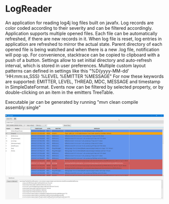 # LogReader
An application for reading log4j log files built on javafx. Log records are color coded according to their severity and can be filtered accordingly.
Application supports multiple opened files.
Each file can be automatically refreshed, if there are new records in it.
When log file is reset, log entries in application are refreshed to mirror the actual state.
Parent directory of each opened file is being watched and when there is a new .log file, notification will pop up.
For convenience, stacktrace can be copied to clipboard with a push of a button.
Settings allow to set initial directory and auto-refresh interval, which is stored in user preferences.
Multiple custom layout patterns can defined in settings like this "%D{yyyy-MM-dd' 'HH:mm:ss,SSS} %LEVEL %EMITTER %MESSAGE"
For now these keywords are supported: EMITTER, LEVEL, THREAD, MDC, MESSAGE and timestamp in SimpleDateFormat.
Events now can be filtered by selected property, or by double-clicking on an item in the emitters TreeTable.


Executable jar can be generated by running "mvn clean compile assembly:single"

![Application screenshot](src/main/resources/Application_screenshot.png?raw=true "Application_screenshot")
